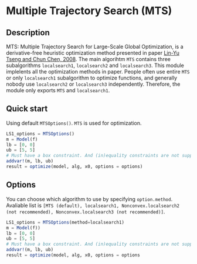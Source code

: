 # Multiple Trajectory Search (MTS)

## Description

MTS: Multiple Trajectory Search for Large-Scale Global Optimization, is a derivative-free heuristic optimization method presented in paper [Lin-Yu Tseng and Chun Chen, 2008](https://sci2s.ugr.es/sites/default/files/files/TematicWebSites/EAMHCO/contributionsCEC08/tseng08mts.pdf). 
The main algorihtm `MTS` contains three subalgorithms `localsearch1`, `localsearch2` and `localsearch3`. This module implelents all the optimization methods in paper. People often use entire `MTS` or only `localsearch1` subalgorithm to optimize functions, and generally nobody use `localsearch2` or `localsearch3` independently. Therefore, the module only exports `MTS` and `localsearch1`.

## Quick start

Using default `MTSOptions()`. `MTS` is used for optimization. 

```julia
LS1_options = MTSOptions()
m = Model(f)
lb = [0, 0]
ub = [5, 5]
# Must have a box constraint. And (in)equality constraints are not supported for MTS methods.
addvar!(m, lb, ub)
result = optimize(model, alg, x0, options = options)
```

## Options

You can choose which algorithm to use by specifying `option.method`. Avaliable list is `[MTS (default), localsearch1, Nonconvex.localsearch2 (not recommended), Nonconvex.localsearch3 (not recommended)]`.

```julia
LS1_options = MTSOptions(method=localsearch1)
m = Model(f))
lb = [0, 0]
ub = [5, 5]
# Must have a box constraint. And (in)equality constraints are not supported in MTS methods.
addvar!(m, lb, ub)
result = optimize(model, alg, x0, options = options
```
